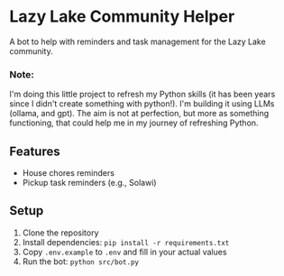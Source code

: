 # Lazy Lake Community Helper

A bot to help with reminders and task management for the Lazy Lake community.

### Note:
I'm doing this little project to refresh my Python skills (it has been years since I didn't create something with python!).
I'm building it using LLMs (ollama, and gpt). The aim is not at perfection, but more as something functioning, that could help me in my journey of refreshing Python.

## Features

- House chores reminders
- Pickup task reminders (e.g., Solawi)

## Setup

1. Clone the repository
2. Install dependencies: `pip install -r requirements.txt`
3. Copy `.env.example` to `.env` and fill in your actual values
4. Run the bot: `python src/bot.py`
